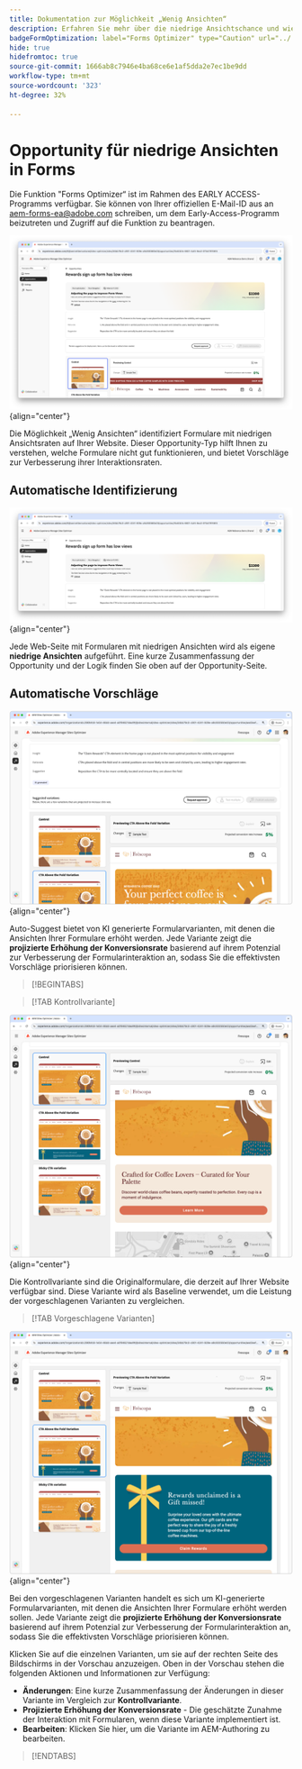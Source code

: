 ```yaml
---
title: Dokumentation zur Möglichkeit „Wenig Ansichten“
description: Erfahren Sie mehr über die niedrige Ansichtschance und wie Sie sie verwenden können, um die Interaktion mit Formularen auf Ihrer Website zu verbessern.
badgeFormOptimization: label="Forms Optimizer" type="Caution" url="../../opportunity-types/form-optimization.md" tooltip="Forms Optimizer"
hide: true
hidefromtoc: true
source-git-commit: 1666ab8c7946e4ba68ce6e1af5dda2e7ec1be9dd
workflow-type: tm+mt
source-wordcount: '323'
ht-degree: 32%

---
```



# Opportunity für niedrige Ansichten in Forms

<span class="preview"> Die Funktion &quot;Forms Optimizer“ ist im Rahmen des EARLY ACCESS-Programms verfügbar. Sie können von Ihrer offiziellen E-Mail-ID aus an aem-forms-ea@adobe.com schreiben, um dem Early-Access-Programm beizutreten und Zugriff auf die Funktion zu beantragen. </span>

![Möglichkeit „Wenig Ansichten“](./assets/low-views/hero.png){align="center"}

Die Möglichkeit „Wenig Ansichten“ identifiziert Formulare mit niedrigen Ansichtsraten auf Ihrer Website. Dieser Opportunity-Typ hilft Ihnen zu verstehen, welche Formulare nicht gut funktionieren, und bietet Vorschläge zur Verbesserung ihrer Interaktionsraten.

## Automatische Identifizierung

![Automatisches Identifizieren von wenig Ansichten](./assets/low-views/auto-identify.png){align="center"}

Jede Web-Seite mit Formularen mit niedrigen Ansichten wird als eigene **niedrige Ansichten** aufgeführt. Eine kurze Zusammenfassung der Opportunity und der Logik finden Sie oben auf der Opportunity-Seite.

## Automatische Vorschläge

![Automatische Vorschläge bei wenig Ansichten](./assets/low-views/auto-suggest.png){align="center"}

Auto-Suggest bietet von KI generierte Formularvarianten, mit denen die Ansichten Ihrer Formulare erhöht werden. Jede Variante zeigt die **projizierte Erhöhung der Konversionsrate** basierend auf ihrem Potenzial zur Verbesserung der Formularinteraktion an, sodass Sie die effektivsten Vorschläge priorisieren können.

>[!BEGINTABS]

>[!TAB Kontrollvariante]

![Kontrollvarianten](./assets/low-views/control-variation.png){align="center"}

Die Kontrollvariante sind die Originalformulare, die derzeit auf Ihrer Website verfügbar sind. Diese Variante wird als Baseline verwendet, um die Leistung der vorgeschlagenen Varianten zu vergleichen.

>[!TAB Vorgeschlagene Varianten]

![Vorgeschlagene Varianten](./assets/low-views/suggested-variations.png){align="center"}

Bei den vorgeschlagenen Varianten handelt es sich um KI-generierte Formularvarianten, mit denen die Ansichten Ihrer Formulare erhöht werden sollen. Jede Variante zeigt die **projizierte Erhöhung der Konversionsrate** basierend auf ihrem Potenzial zur Verbesserung der Formularinteraktion an, sodass Sie die effektivsten Vorschläge priorisieren können.

Klicken Sie auf die einzelnen Varianten, um sie auf der rechten Seite des Bildschirms in der Vorschau anzuzeigen. Oben in der Vorschau stehen die folgenden Aktionen und Informationen zur Verfügung:

* **Änderungen**: Eine kurze Zusammenfassung der Änderungen in dieser Variante im Vergleich zur **Kontrollvariante**.
* **Projizierte Erhöhung der Konversionsrate** - Die geschätzte Zunahme der Interaktion mit Formularen, wenn diese Variante implementiert ist.
* **Bearbeiten**: Klicken Sie hier, um die Variante im AEM-Authoring zu bearbeiten.

>[!ENDTABS]

<!-- 

## Auto-optimize

[!BADGE Ultimate]{type=Positive tooltip="Ultimate"}

![Auto-optimize low views](./assets/low-views/auto-optimize.png){align="center"}

Sites Optimizer Ultimate adds the ability to deploy auto-optimization for the issues found by the low views opportunity.

>[!BEGINTABS]

>[!TAB Test multiple]


>[!TAB Publish selected]

{{auto-optimize-deploy-optimization-slack}}

>[!TAB Request approval]

{{auto-optimize-request-approval}}

>[!ENDTABS]

-->

